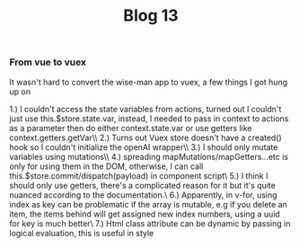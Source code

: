 ﻿---
layout: post
title: Blog 13
---
### From vue to vuex
It wasn't hard to convert the wise-man app to vuex, a few things I got hung up on

1.) I couldn't access the state variables from actions, turned out I couldn't just use this.$store.state.var, instead, I needed to pass in context to actions as a parameter then do either context.state.var or use getters like context.getters.getVar\\
2.) Turns out Vuex store doesn't have a created() hook so I couldn't initialize the openAI wrapper\\
3.) I should only mutate variables using mutations\\
4.) spreading mapMutations/mapGetters...etc is only for using them in the DOM, otherwise, I can call this.$store.commit/dispatch(payload) in component script\\
5.) I think I should only use getters, there's a complicated reason for it but it's quite nuanced according to the documentation.\\
6.) Apparently, in v-for, using index as key can be problematic if the array is mutable, e.g if you delete an item, the items behind will get assigned new index numbers, using a uuid for key is much better\\
7.) Html class attribute can be dynamic by passing in logical evaluation, this is useful in style